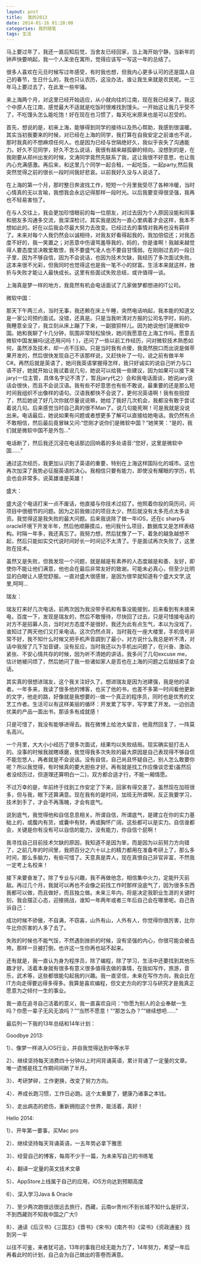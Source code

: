 ```yaml
---
layout: post
title:  我的2013
date: 2014-01-16 01:28:00
categories: 我的随笔
tags: 生活
---
```


马上要过年了，我还一直后知后觉，当舍友已经回家，当上海开始宁静，当新年的钟声快要响起，我一个人呆坐在寓所，觉得应该写一写这一年的总结了。

很多人喜欢在元旦时候写过年感受，有时我也想，但我内心更多认可的还是国人自己的春节，生日什么的，我也只认农历，这没办法，谁让我生来就是农民呢。一三年马上要过去了，在此发一些牢骚。

来上海两个月，对这里已经开始适应，从小就向往的江南，现在我已经来了。我这个中原人在江南，感觉最大不适就是吃饭时很难找到馒头。一开始这让我几乎受不了，不吃馒头怎么能吃饱！好在现在也习惯了，每天吃米原来也是可以忍受的。

首先，想说的是，初来上海，能够得到同学的接待以及热心帮助，我感到很温暖。其实当初我要来的时候，对已经在上海的同学，我打算在自我安定之前谁也不说，那时我真的不想麻烦任何人。也是因为已经与世隔绝好久，我似乎丧失了沟通能力。好久不见同学，好久不怎么说话，我很有越来越孤僻的倾向。没想到的是，在我刚要从郑州出发的时候，文涛同学竟然先联系了我，这让我很不好意思，也让我内心充满感激。再后来，和这里几个同学一起合租，一起吃饭，一起party,然后我突然觉得之前的很长一段时间我好悲哀。以前我好久没与人说话了。

在上海的第一个月，那时整日奔波找工作，短短一个月里我受尽了各种冷暖，当时心情真的无以言喻，我想我会永远记得那样一段时光。以后我要变得很坚强，我再也不轻易害怕了。

在与人交往上，我会更加珍惜眼前的每一位朋友，对过去因为个人原因没能和同事和朋友多沟通多交流，我深深检讨。其实我是因为一直心里病着才会这样，我本不想如此的。好在以后我会尽最大努力去改变。已经过去的事情对我再也没有羁绊了。未来对每个人我仍然会以诚相待，对我友好看得起我的，我加倍偿还；对我态度不好的，我一笑置之；对恶意中伤谩骂羞辱我的，妈的，你是谁啊！我越来越觉得人要态度坚决敢爱敢恨，我不要盛气凌人也不要自甘懦弱。在刚刚过去的一段日子里，因为不够自信，因为不会说话，也因为技术欠缺，我经历了多次面试失败。这本来很不光彩，但我同时也觉得这也是我一笔不小的财富。生活本来就这样，挫折与失败才能让人最快成长。这里有些面试失败总结，或许值得一谈。

上海真是梦一样的地方，我竟然有机会电话面试了几家做梦都想进的IT公司。

微软中国：

那天下午两三点，当时无事，我还赖在床上午睡，突然电话响起，我本能的知道又是一家公司预约面试。没错，还真是。只是当我听清对方报的公司名字时，妈的，我睡意全没了，我立刻从床上蹦了下来，一副狼狈样儿。因为她说他们是微软中国。她和我聊了十几分钟，氛围非常轻松愉快，她问我愿意在上海工作吗，愿意去微软中国发展吗(这还用问吗！)，还问了一些以前工作经历，问对微软技术熟悉如何，虽然涉及技术，却一点不压抑。只是当时我有点傻，我竟然脱口而出说是做苹果开发的，然后很快发现自己不该那样说，又赶快补了一句，说之前有做半年C#。再然后就是英语了，她问我英语掌握得怎样，我只好诚实的说自己听力与口语不好，她就开始让我试着说几句，她说可以给我一些建议，因为如果可以接下来jary(一位主管，具体名字记不清了，暂且jary代之）会和我电话面谈，她说jary说话会很快，而且不会说汉语。我有些不好意思也有些不敢说，最重要的还是那么短时间我组织不出像样的语句。汉语我都快不会说了，更何况英语啊！我有些扭捏了，然后她说了好几次你就尽量说说嘛，她给了我好几次机会，我都没有敢于尝试着说几句。后来感觉当时自己真的很不Man了。说几句能死啊！可是我就是没说出来。电话最后，她说如果有问题或者想更多了解可以直接给她电话。我仍然有点不敢相信，然后最后竟冒昧又问:“您刚才说你们是微软中国？”她笑笑：“是的，我们就是微软中国不是外包…”

电话断了，然后我还沉浸在电话那边回响着的多处语音:“您好，这里是微软中国……”

通过这次经历，我更加认识到了英语的重要，特别在上海这样国际化的城市。这也再次加深了我势必征服英语的决心。我相信只要有能力，即使没有耀眼的学历，机会也会非常多。说英雄谁是英雄！


盛大：

盛大这个电话打来一点不废话，他直接与你技术过招了。他照着你投的简历问，问项目中很细节的问题。因为之前我做过的项目太少，然后就没有太多亮点太多谈资。我觉得这是我失败的最大问题。后来我说除了做一年iOS，还在c sharp与oracle环境下开发半年，然后他顺藤摸瓜，他问我什么项目，数据库又是怎样表结构。时隔一年多，我还真忘了。我努力想，然后犹豫了一下，着急的越急越想不起，然后只能如实交代说时间好长一时间记不太清了。于是面试再次失败了，这里败在技术。

虽然又是失败，但我发现一个问题，就是越是有素养的人态度越是和善、友好，即使你不能让他们满意，他也会在最后非常友好的致谢。可能未必真心，但至少比明显的白眼让人感觉舒服。一直对盛大很感冒，是因为很早就知道有个盛大文学,这里,呵呵…


瑞友：

瑞友打来好几次电话，前两次因为我没带手机和有事没能接到，后来看到有未接来电，百度一下，发现是瑞友的，然后不敢慢待，尽快回了过去，只是可惜接电话的对方不是招募人员，当时对方态度不是很好。我还为此有点生气，本以为没戏了，谁知过了两天他们又打来电话。这次仍然点背，当时我在一座大楼里，手机信号非常不好，我不知什么时候又把手机声音調到了最小，对方说什么我总是听不清，对话中我按了几下加音键，没有反应，当时我还以为手机出问题了，在兴奋、激动、紧张、不安心情共存的时候，因为听不清她的讲话，我多问了几句excuse me，估计她被问烦了，然后她问了我一些诸如家人是否也在上海的问题之后就结束了会话。

其实真的很想进瑞友，这个我关注好久了。想进瑞友是因为池建强，我是他的读者。一年多来，我读了很多他的博客，也买了他的书，也差不多第一时间看他更新的文字，他走的路，好像就是我想要的--做一个真正的程序员，同时也是优秀的文艺工作者。生活可以有这样美丽的循环：开发累了写字，写字累了开发。一边创造优美的产品一面出书，那该多有成就感！

只是可惜了，我没有能够进得去。我在微博上给池大留言，他竟然回复了，一阵莫名高兴。

一个月里，大大小小经历了很多次面试，结果均以失败结局。现实确实挺打击人的。没事的时候我就瞎琢磨，我觉得我多次失败的最大原因是自己表现得不够自信不能忽悠人，再者就是不会说话。没有自信，自己尚且怀疑自己，别人怎么敢要你呢？所以我觉得，有时候真的要大胆些才好。再有就是找工作应像谈恋爱(虽然后者没经历过，但道理还算明白一二)，双方都合适才行，不能一厢情愿。

不过万幸的是，年前终于找到工作安定了下来，回家有得交差了。虽然现在加班很多，但与我，眼下还算满意。现在我有的是时间，加班无所谓啊，反正我要学习，技术到手了，才会不再落魄，才会有底气。

说到底气，我觉得他和自信息息相关。所谓自信，所谓底气，是建立在你的实力基础上的，或腹内有货，或囊中有财，再或胸怀广阔，这些都可以是实力。自信谁都会，关键是你有没有可以自信的能力，没有能力，你自信个屁啊！

我寻找自己目前技术欠缺的原因，我知道不是因为笨，而是因为以前努力方向错了，之前几年的时间里，我把百分之六十以上的精力都用在准备考研上了，那么多时间，那么多脑力，有些可惜了。天意真是弄人，现在真恨自己非官非富，不然我一定考上名校来！

接下来要奋发了。除了专业与兴趣，我不再做他念，相信集中火力，定能歼灭前敌。再过几个月，我就可以再也不会像之前找工作时那样没底气了，因为很多东西我都可以做，而且做好，而且独立做。未来三年内，将是决定我职业生涯的关键时刻，我会摆正心态，迎接挑战，谁知一年两年或者三年后自己会在哪里呢。自己告诉自己：

成功时候不骄傲，不自满，不窃喜，山外有山，人外有人，你觉得你很厉害，比你牛比你厉害的人多了去了。

失败的时候也不能气馁，不然遇到挫折的时候，没有坚强的内心，你很可能会被击垮。那样一旦被打倒，也许这一生你再也站不起来。

还有就是，我一直认为身为程序员，除了编程，除了学习，生活中还要找到其他乐趣才好。活着本身就有很多有意义很多值得去做的事情，在我如写作，旅游，音乐，武术等，这些都很能勾起我的兴趣。我一直坚信，未来在写作方向，我会比在IT方向走得要远得多得多。我算是喜欢编程，但文史方向的学习与研究才是我真正愿意为之倾付一生的事业。

我一直在追寻自己活着的意义，我一直喜欢自问：“你愿为别人的企业奉献一生吗？你愿一辈子无风无浪吗？”“当然不愿意！”“那怎么办？”“继续想吧……”

最后列一下我的13年总结和14年计划：

Goodbye 2013:

1）、像梦一样进入iOS行业，并自我觉得达到中等水平

2）、继续坚持每天消费四十分钟以上时间背诵英语，累计背诵了一定量的文章。唯一遗憾是找工作期间间断了半月。

3）、考研梦碎，工作更换，改变了努力方向。

4）、养成长跑习惯，工作日必跑。这个太重要了，健康乃诸事之本钱。

5）、走出病态的悲伤，重新拥抱这个世界，能活着，真好！

Hello 2014:

1）、开年第一要事，买Mac pro

2）、继续坚持每天背诵英语，一五年势必拿下雅思

3）、经营自己的博客，每周不少于一篇，为未来写自己的书练笔

4）、翻译一定量的英文技术文章

5）、AppStore上线属于自己的应用，iOS方向达到预期高度

6）、深入学习Java & Oracle

7）、至少两次跑很远很远去旅行，西藏，云南or贵州(不到长城不知什么是好汉，不到西藏则不知我中国之广大!)

8）、通读《后汉书》《三国志》《晋书》《宋书》《南齐书》《梁书》《资政通鉴》找到另一半

以往不可鉴，来者犹可追，13年的事我已经无能为力了，14年努力，希望一年后再看此时的计划，自己会为自己做出的答卷而满意。








